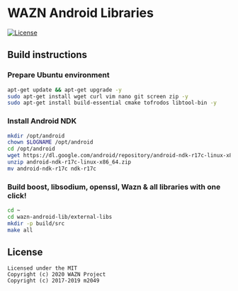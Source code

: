 WAZN Android Libraries
======================

[![License](https://img.shields.io/badge/license-MIT-brightgreen)](https://opensource.org/licenses/MIT)

## Build instructions

### Prepare Ubuntu environment

```bash
apt-get update && apt-get upgrade -y
sudo apt-get install wget curl vim nano git screen zip -y
sudo apt-get install build-essential cmake tofrodos libtool-bin -y
```

### Install Android NDK

```bash
mkdir /opt/android
chown $LOGNAME /opt/android
cd /opt/android
wget https://dl.google.com/android/repository/android-ndk-r17c-linux-x86_64.zip
unzip android-ndk-r17c-linux-x86_64.zip
mv android-ndk-r17c ndk-r17c
```

### Build boost, libsodium, openssl, Wazn & all libraries with one click!

```bash
cd ~
cd wazn-android-lib/external-libs
mkdir -p build/src
make all
```

## License

```
Licensed under the MIT
Copyright (c) 2020 WAZN Project
Copyright (c) 2017-2019 m2049
```
